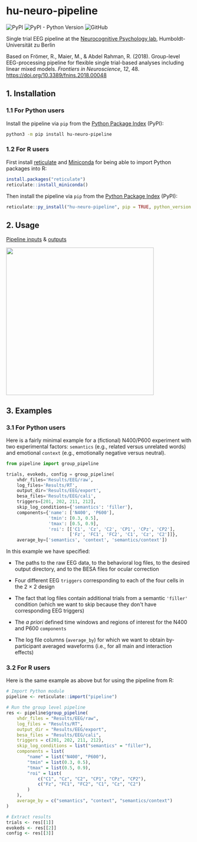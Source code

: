 # hu-neuro-pipeline

![PyPI](https://img.shields.io/pypi/v/hu-neuro-pipeline)
![PyPI - Python Version](https://img.shields.io/pypi/pyversions/hu-neuro-pipeline)
![GitHub](https://img.shields.io/github/license/alexenge/hu-neuro-pipeline)

Single trial EEG pipeline at the [Neurocognitive Psychology lab](https://www.psychology.hu-berlin.de/en/profship/nk), Humboldt-Universität zu Berlin

Based on Frömer, R., Maier, M., & Abdel Rahman, R. (2018).
Group-level EEG-processing pipeline for flexible single trial-based analyses including linear mixed models.
*Frontiers in Neuroscience*, *12*, 48. <https://doi.org/10.3389/fnins.2018.00048>

## 1. Installation

### 1.1 For Python users

Install the pipeline via `pip` from the [Python Package Index](https://pypi.org/project/hu-neuro-pipeline/) (PyPI):

```bash
python3 -m pip install hu-neuro-pipeline
```

### 1.2 For R users

First install [reticulate](https://rstudio.github.io/reticulate/) and [Miniconda](https://docs.conda.io/en/latest/miniconda.html) for being able to import Python packages into R:

```r
install.packages("reticulate")
reticulate::install_miniconda()
```

Then install the pipeline via `pip` from the [Python Package Index](https://pypi.org/project/hu-neuro-pipeline/) (PyPI):

```r
reticulate::py_install("hu-neuro-pipeline", pip = TRUE, python_version = "3.8")
```

## 2. Usage

[Pipeline inputs](docs/inputs.md) & [outputs](docs/outputs.md)

<img src="https://i.imgur.com/WSj9t4b.png" width="400">

## 3. Examples

### 3.1 For Python users

Here is a fairly minimal example for a (fictional) N400/P600 experiment with two experimental factors: `semantics` (e.g., related versus unrelated words) and emotional `context` (e.g., emotionally negative versus neutral).

```python
from pipeline import group_pipeline

trials, evokeds, config = group_pipeline(
    vhdr_files='Results/EEG/raw',
    log_files='Results/RT',
    output_dir='Results/EEG/export',
    besa_files='Results/EEG/cali',
    triggers=[201, 202, 211, 212],
    skip_log_conditions={'semantics': 'filler'},
    components={'name': ['N400', 'P600'],
                'tmin': [0.3, 0.5],
                'tmax': [0.5, 0.9],
                'roi': [['C1', 'Cz', 'C2', 'CP1', 'CPz', 'CP2'],
                        ['Fz', 'FC1', 'FC2', 'C1', 'Cz', 'C2']]},
    average_by=['semantics', 'context', 'semantics/context'])
```

In this example we have specified:

* The paths to the raw EEG data, to the behavioral log files, to the desired output directory, and to the BESA files for ocular correction

* Four different EEG `triggers` corresponding to each of the four cells in the 2 × 2 design

* The fact that log files contain additional trials from a semantic `'filler'` condition (which we want to skip because they don't have corresponding EEG triggers)

* The *a priori* defined time windows and regions of interest for the N400 and P600 `components`

* The log file columns (`average_by`) for which we want to obtain by-participant averaged waveforms (i.e., for all main and interaction effects)

### 3.2 For R users

Here is the same example as above but for using the pipeline from R:

```R
# Import Python module
pipeline <- reticulate::import("pipeline")

# Run the group level pipeline
res <- pipeline$group_pipeline(
    vhdr_files = "Results/EEG/raw",
    log_files = "Results/RT",
    output_dir = "Results/EEG/export",
    besa_files = "Results/EEG/cali",
    triggers = c(201, 202, 211, 212),
    skip_log_conditions = list("semantics" = "filler"),
    components = list(
        "name" = list("N400", "P600"),
        "tmin" = list(0.3, 0.5),
        "tmax" = list(0.5, 0.9),
        "roi" = list(
            c("C1", "Cz", "C2", "CP1", "CPz", "CP2"),
            c("Fz", "FC1", "FC2", "C1", "Cz", "C2")
        )
    ),
    average_by = c("semantics", "context", "semantics/context")
)

# Extract results
trials <- res[[1]]
evokeds <- res[[2]]
config <- res[[3]]
```
